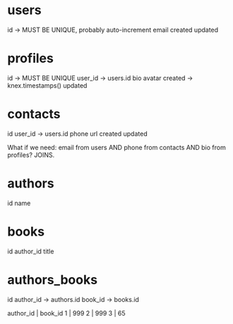 users
=====
id -> MUST BE UNIQUE, probably auto-increment
email
created
updated

profiles
========
id -> MUST BE UNIQUE
user_id -> users.id
bio
avatar
created -> knex.timestamps()
updated

contacts
========
id
user_id -> users.id
phone
url
created
updated

What if we need: email from users AND phone from contacts AND bio from profiles? JOINS.

authors
=======
id
name

books
=====
id
author_id
title

authors_books
=============
id
author_id -> authors.id
book_id -> books.id

author_id | book_id
  1       | 999
  2       | 999
  3       | 65


